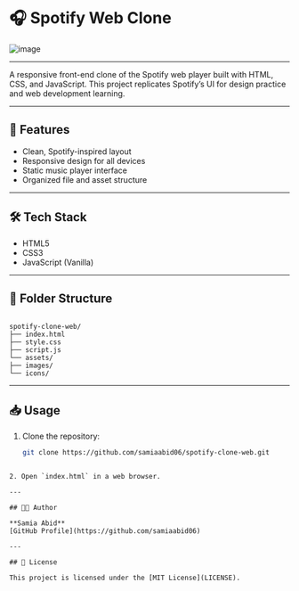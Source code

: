 # 🎧 Spotify Web Clone

![image](https://github.com/user-attachments/assets/ae4c0203-78ea-4065-9cef-840803dcef85)



---

A responsive front-end clone of the Spotify web player built with HTML, CSS, and JavaScript. This project replicates Spotify’s UI for design practice and web development learning.

---

## 🚀 Features

- Clean, Spotify-inspired layout
- Responsive design for all devices
- Static music player interface
- Organized file and asset structure

---

## 🛠️ Tech Stack

- HTML5  
- CSS3  
- JavaScript (Vanilla)

---

## 📁 Folder Structure

```

spotify-clone-web/
├── index.html
├── style.css
├── script.js
└── assets/
├── images/
└── icons/

````

---

## 📥 Usage

1. Clone the repository:
   ```bash
   git clone https://github.com/samiaabid06/spotify-clone-web.git
````

2. Open `index.html` in a web browser.

---

## 👩‍💻 Author

**Samia Abid**
[GitHub Profile](https://github.com/samiaabid06)

---

## 📄 License

This project is licensed under the [MIT License](LICENSE).

